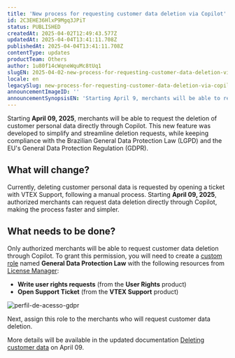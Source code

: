 ```yaml
---
title: 'New process for requesting customer data deletion via Copilot'
id: 2C3EHE36HlxP9Mgq3JPiT
status: PUBLISHED
createdAt: 2025-04-02T12:49:43.577Z
updatedAt: 2025-04-04T13:41:11.708Z
publishedAt: 2025-04-04T13:41:11.708Z
contentType: updates
productTeam: Others
author: 1u80f14cWqneWquMc8tUq1
slugEN: 2025-04-02-new-process-for-requesting-customer-data-deletion-via-copilot
locale: en
legacySlug: new-process-for-requesting-customer-data-deletion-via-copilot
announcementImageID: ''
announcementSynopsisEN: 'Starting April 9, merchants will be able to request customer data deletion directly via Copilot.'
---
```


Starting **April 09, 2025**, merchants will be able to request the deletion of customer personal data directly through Copilot. This new feature was developed to simplify and streamline deletion requests, while keeping compliance with the Brazilian General Data Protection Law (LGPD) and the EU's General Data Protection Regulation (GDPR).

## What will change?

Currently, deleting customer personal data is requested by opening a ticket with VTEX Support, following a manual process. Starting **April 09, 2025**, authorized merchants can request data deletion directly through Copilot, making the process faster and simpler. 

## What needs to be done?

Only authorized merchants will be able to request customer data deletion through Copilot. To grant this permission, you will need to create a [custom role](/en/tutorial/criar-perfil-de-acesso) named **General Data Protection Law** with the following resources from [License Manager](/en/tutorial/license-manager-resources):
- **Write user rights requests** (from the **User Rights** product)
- **Open Support Ticket** (from the **VTEX Support** product)

![perfil-de-acesso-gdpr](https://images.ctfassets.net/alneenqid6w5/1NeUT54hSBqEUuIVNbunfv/39abccab40cc24142778788378fd9eac/ingles.jpg)

Next, assign this role to the merchants who will request customer data deletion.

More details will be available in the updated documentation [Deleting customer data](/en/tutorial/erasing-customer-data--1R9Fn7A06Ifj4R9YD4JTKU) on April 09.

